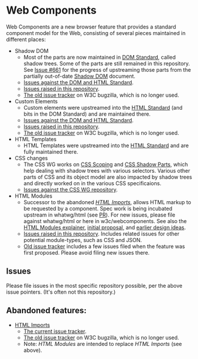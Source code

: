 # Web Components

Web Components are a new browser feature that provides a standard component model for the Web, consisting of several pieces maintained in different places:

- Shadow DOM
    - Most of the parts are now maintained in [DOM Standard](https://dom.spec.whatwg.org/), called shadow trees.
      Some of the parts are still remained in this repository. See [Issue #661](https://github.com/w3c/webcomponents/issues/661) for the progress of upstreaming those parts from the partially out-of-date [Shadow DOM](https://w3c.github.io/webcomponents/spec/shadow/) document.
    - [Issues against the DOM and HTML Standard](https://github.com/search?q=org%3Awhatwg+label%3A%22topic%3A+shadow%22+is%3Aopen).
    - [Issues raised in this repository](https://github.com/w3c/webcomponents/labels/shadow-dom).
    - [The old issue tracker](https://www.w3.org/Bugs/Public/showdependencytree.cgi?id=14978) on W3C bugzilla, which is no longer used.
- Custom Elements
    - Custom elements were upstreamed into the [HTML Standard](https://html.spec.whatwg.org/multipage/scripting.html#custom-elements) (and bits in the DOM Standard) and are maintained there.
    - [Issues against the DOM and HTML Standard](https://github.com/search?q=org%3Awhatwg+label%3A%22topic%3A+custom%20elements%22+is%3Aopen).
    - [Issues raised in this repository](https://github.com/w3c/webcomponents/labels/custom-elements).
    - [The old issue tracker](https://www.w3.org/Bugs/Public/showdependencytree.cgi?id=14968) on W3C bugzilla, which is no longer used.
- HTML Templates
    - HTML Templates were upstreamed into the [HTML Standard](https://html.spec.whatwg.org/multipage/scripting.html#the-template-element) and are fully maintained there.
- CSS changes
    - The CSS WG works on [CSS Scoping](https://drafts.csswg.org/css-scoping/) and [CSS Shadow Parts](https://drafts.csswg.org/css-shadow-parts/), which help dealing with shadow trees with various selectors. Various other parts of CSS and its object model are also impacted by shadow trees and directly worked on in the various CSS specificaions.
    - [Issues against the CSS WG repository](https://github.com/w3c/csswg-drafts/labels/topic%3A%20shadow).
- HTML Modules
    - Successor to the abandoned *[HTML Imports](https://w3c.github.io/webcomponents/spec/imports/)*, allows HTML markup to be requested by a component. Spec work is being incubated upstream in whatwg/html (see [PR](https://github.com/whatwg/html/pull/4505)). For new issues, please file against whatwg/html or here in w3c/webcomponents. See also the [HTML Modules explainer](proposals/html-modules-explainer.md), [initial proposal](proposals/html-modules-proposal.md), and [earlier design ideas](proposals/HTML-Imports-and-ES-Modules.md).  
    - [Issues raised in this repository](https://github.com/w3c/webcomponents/labels/modules). Includes related issues for other potential module-types, such as CSS and JSON.
    - [Old issue tracker](https://github.com/MicrosoftEdge/MSEdgeExplainers/issues?q=is%3Aissue+label%3A%22HTML+Modules%22) includes a few issues filed when the feature was first proposed. Please avoid filing new issues there.

## Issues

Please file issues in the most specific repository possible, per the above issue pointers. (It's often not this repository.)

## Abandoned features:

- [HTML Imports](https://w3c.github.io/webcomponents/spec/imports/)
    - [The current issue tracker](https://github.com/w3c/webcomponents/labels/html-imports).
    - [The old issue tracker](https://www.w3.org/Bugs/Public/showdependencytree.cgi?id=20683) on W3C bugzilla, which is no longer used.
    - Note: *HTML Modules* are intended to replace *HTML Imports* (see above).
